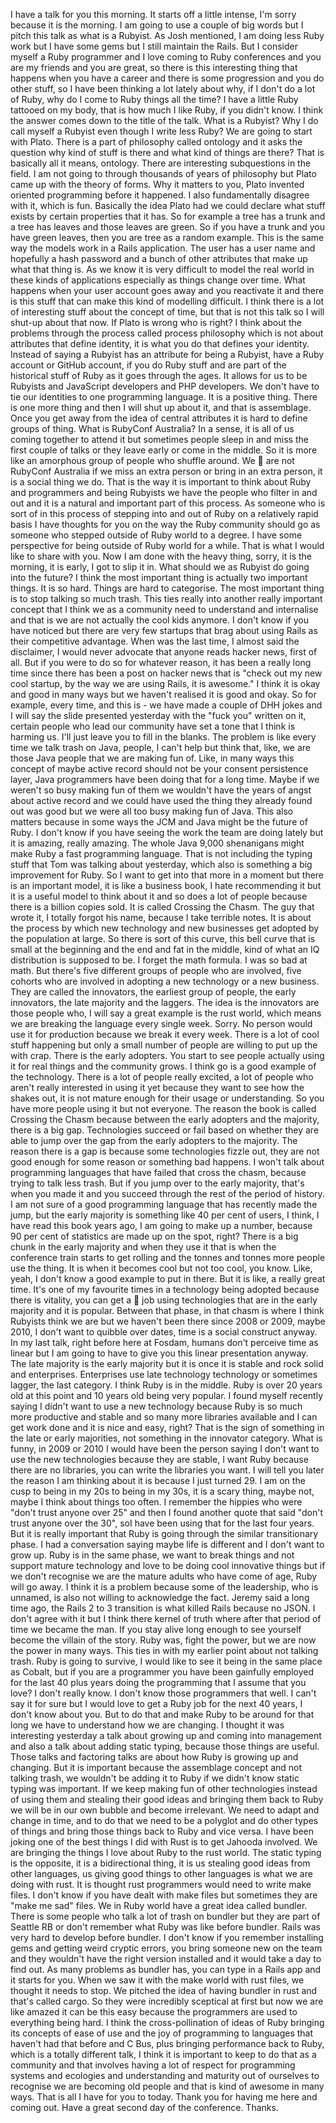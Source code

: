 I have a talk for you this morning.  It starts off a little intense, I'm sorry because it is the morning. I am going to use a couple of big words but I pitch this talk as what is a Rubyist.  As Josh mentioned, I am doing less Ruby work but I have some gems but I still maintain the Rails.  But I consider myself a Ruby programmer and I love coming to Ruby conferences and you are my friends and you are great, so there is this interesting thing that happens when you have a career and there is some progression and you do other stuff, so I have been thinking a lot lately about why, if I don't do a lot of Ruby, why do I come to Ruby things all the time?  I have a little Ruby tattooed on my body, that is how much I like Ruby, if you didn't know.  I think the answer comes down to the title of the talk.  What is a Rubyist?  Why I do call myself a Rubyist even though I write less Ruby?  We are going to start with Plato.  There is a
part of philosophy called ontology and it asks the question why kind of stuff is there and what kind of things are there? That is basically all it means, ontology.  There are interesting
subquestions in the field.  I am not going to through thousands of years of philosophy but Plato
came up with the theory of forms.  Why it matters to you, Plato invented oriented programming before it happened.  I also fundamentally disagree with it, which is fun.  Basically the idea Plato had we could declare what stuff exists by certain properties that it has.  So for example a tree has a trunk and a tree has leaves and those leaves are green.  So if you have a trunk and you have green leaves, then you are tree as a random example.  This is the same way the models work in a Rails application.  The user has a user name and hopefully a hash password and a bunch of other attributes that make up what that thing is.  As we know it is very difficult to model the real world in these kinds of applications especially as things change over time.  What happens when your user account goes away and you reactivate it and there is this stuff that can make this kind of modelling difficult.  I think there is a lot of interesting stuff about the concept of time, but that is not this talk so I will shut-up about that now.  If Plato is wrong who is right? I think about the problems through the process called process philosophy which is not about attributes that define identity, it is what you do that defines your identity.  Instead of saying a Rubyist has an attribute for being a Rubyist, have a Ruby account or GitHub account, if you do Ruby stuff and are part of the historical stuff of Ruby as it goes through the ages.  It allows for us to be Rubyists and JavaScript developers and PHP developers.  We don't have to tie our identities to one programming language.  It is a positive thing.  There is one more thing and then I will shut up about it, and that is assemblage.  Once you get away from the idea of central attributes it is hard
to define groups of thing.  What is RubyConf Australia? In a sense, it is all of us coming together to attend it but sometimes people sleep in and miss the first couple of talks or they leave early or come in the middle.  So it is more like an amorphous group of people who shuffle around.  We

are not RubyConf Australia if we miss an extra person or bring in an extra person, it is a social thing we do.  That is the way it is important to think about Ruby and programmers and being Rubyists we have the people who filter in and out and it is a natural and important part of this process.  As someone who is sort of in this process of stepping into and out of Ruby on a relatively rapid basis I have thoughts for you on the way the Ruby community should go as someone who stepped outside of Ruby world to a degree.  I have some perspective for being outside of Ruby world for a while.  That is what I would like to share with you.  Now I am done with the heavy thing, sorry, it is the morning, it is early, I got to slip it in.  What should we as Rubyist do going into the future? I think the most important thing is actually two important things.  It is so hard.  Things are hard to categorise.  The most important thing is to stop talking so much trash.  This ties really into another really important concept that I think we as a community need to understand and internalise and that is we are not actually the cool kids anymore.  I don't know if you have noticed but there are very few startups that brag about using Rails as their competitive advantage.  When was the last time, I almost said the disclaimer, I would never advocate that anyone reads hacker news, first of all.  But if you were to do so for whatever reason, it has been a really long time since there has been a post on hacker news that is
"check out my new cool startup, by the way we are using Rails, it is awesome."  I think it is okay and good in many ways but we haven't realised it is good and okay.  So for example, every time,
and this is - we have made a couple of DHH jokes and I will say the slide presented yesterday with the "fuck you" written on it, certain people who lead our community have set a tone that I
think is harming us.  I'll just leave you to fill in the blanks.  The problem is like every time we
talk trash on Java, people, I can't help but think that, like, we are those Java people that we are making fun of.  Like, in many ways this concept of maybe active record should not be your
consent persistence layer, Java programmers have been doing that for a long time.  Maybe if we
weren't so busy making fun of them we wouldn't have the years of angst about active record and we could have used the thing they already found out was good but we were all too busy making fun of Java.  This also matters because in some ways the JCM and Java might be the future of Ruby.  I don't know if you have seeing the work the team are doing lately but it is amazing, really amazing.  The whole Java 9,000 shenanigans might make Ruby a fast programming language. That is not including the typing stuff that Tom was talking about yesterday, which also is something a big improvement for Ruby.  So I want to get into that more in a moment but there is an important model, it is like a business book, I hate recommending it but it is a useful model to think about it and so does a lot of people because there is a billion copies sold.  It is called Crossing the Chasm.  The guy that wrote it, I totally forgot his name, because I take terrible
notes.  It is about the process by which new technology and new businesses get adopted by the population at large.  So there is sort of this curve, this bell curve that is small at the beginning
and the end and fat in the middle, kind of what an IQ distribution is supposed to be.  I forget the
math formula.  I was so bad at math.  But there's five different groups of people who are involved, five cohorts who are involved in adopting a new technology or a new business.  They are called the innovators, the earliest group of people, the early innovators, the late majority and the laggers.  The idea is the innovators are those people who, I will say a great example is the rust world, which means we are breaking the language every single week.  Sorry.  No person would use it for production because we break it every week.  There is a lot of cool stuff happening but only a small number of people are willing to put up the with crap.  There is the
early adopters.  You start to see people actually using it for real things and the community grows. I think go is a good example of the technology.  There is a lot of people really excited, a lot of people who aren't really interested in using it yet because they want to see how the shakes out, it is not mature enough for their usage or understanding.  So you have more people using it but not everyone.  The reason the book is called Crossing the Chasm because between the early adopters and the majority, there is a big gap.  Technologies succeed or fail based on whether they are able to jump over the gap from the early adopters to the majority.  The reason there is a gap is because some technologies fizzle out, they are not good enough for some reason or something bad happens.  I won't talk about programming languages that have failed that cross the chasm,
because trying to talk less trash.  But if you jump over to the early majority, that's when you made it and you succeed through the rest of the period of history.  I am not sure of a good
programming language that has recently made the jump, but the early majority is something like
40 per cent of users, I think, I have read this book years ago, I am going to make up a number, because 90 per cent of statistics are made up on the spot, right? There is a big chunk in the early
majority and when they use it that is when the conference train starts to get rolling and the tonnes
and tonnes more people use the thing.  It is when it becomes cool but not too cool, you know. Like, yeah, I don't know a good example to put in there.  But it is like, a really great time.  It's one of my favourite times in a technology being adopted because there is vitality, you can get a

job using technologies that are in the early majority and it is popular.  Between that phase, in that chasm is where I think Rubyists think we are but we haven't been there since 2008 or 2009, maybe 2010, I don't want to quibble over dates, time is a social construct anyway.  In my last
talk, right before here at Fosdam, humans don't perceive time as linear but I am going to have to give you this linear presentation anyway.  The late majority is the early majority but it is once it
is stable and rock solid and enterprises.  Enterprises use late technology technology or sometimes
lagger, the last category.  I think Ruby is in the middle.  Ruby is over 20 years old at this point and 10 years old being very popular.  I found myself recently saying I didn't want to use a new technology because Ruby is so much more productive and stable and so many more libraries available and I can get work done and it is nice and easy, right? That is the sign of something in the late or early majorities, not something in the innovator category.  What is funny, in 2009 or
2010 I would have been the person saying I don't want to use the new technologies because they are stable, I want Ruby because there are no libraries, you can write the libraries you want.  I will tell you later the reason I am thinking about it is because I just turned 29.  I am on the cusp to being in my 20s to being in my 30s, it is a scary thing, maybe not, maybe I think about things too often. I remember the hippies who were "don't trust anyone over 25" and then I found another quote that said "don't trust anyone over the 30", soI have been using that for the last four years. But it is really important that Ruby is going through the similar transitionary phase.  I had a conversation saying maybe life is different and I don't want to grow up.  Ruby is in the same phase, we want to break things and not support mature technology and love to be doing cool innovative things but if we don't recognise we are the mature adults who have come of age, Ruby will go away.  I think it is a problem because some of the leadership, who is unnamed, is also not willing to acknowledge the fact.  Jeremy said a long time ago, the Rails 2 to 3 transition is what killed Rails because no JSON.  I don't agree with it but I think there kernel of truth where after that period of time we became the man.  If you stay alive long enough to see yourself become the villain of the story.  Ruby was, fight the power, but we are now the power in many ways.  This ties in with my earlier point about not talking trash.  Ruby is going to survive, I would like to see it being in the same place as Cobalt, but if you are a programmer you have been gainfully employed for the last 40 plus years doing the programming that I assume that you love? I don't really know. I don't know those programmers that well.  I can't say it for sure but I would love to get a Ruby job for the next 40 years, I don't know about you.  But to do that and make Ruby to be around for that long we have to understand how we are changing.  I thought it was interesting yesterday a talk about growing up and coming into management and also a talk about adding static typing, because those things are useful.  Those talks and factoring talks are about how
Ruby is growing up and changing.  But it is important because the assemblage concept and not talking trash, we wouldn't be adding it to Ruby if we didn't know static typing was important.  If
we keep making fun of other technologies instead of using them and stealing their good ideas and
bringing them back to Ruby we will be in our own bubble and become irrelevant.  We need to adapt and change in time, and to do that we need to be a polyglot and do other types of things and bring those things back to Ruby and vice versa.  I have been joking one of the best things I did with Rust is to get Jahooda involved.  We are bringing the things I love about Ruby to the
rust world.  The static typing is the opposite, it is a bidirectional thing, it is us stealing good ideas from other languages, us giving good things to other languages is what we are doing with rust.  It is thought rust programmers would need to write make files.  I don't know if you have dealt with make files but sometimes they are "make me sad" files.  We in Ruby world have a great idea called bundler.  There is some people who talk a lot of trash on bundler but they are part of Seattle RB or don't remember what Ruby was like before bundler.  Rails was very hard to
develop before bundler.  I don't know if you remember installing gems and getting weird cryptic errors, you bring someone new on the team and they wouldn't have the right version installed and
it would take a day to find out.  As many problems as bundler has, you can type in a Rails app
and it starts for you.  When we saw it with the make world with rust files, we thought it needs to stop.  We pitched the idea of having bundler in rust and that's called cargo.  So they were incredibly sceptical at first but now we are like amazed it can be this easy because the programmers are used to everything being hard.  I think the cross-pollination of ideas of Ruby bringing its concepts of ease of use and the joy of programming to languages that haven't had that before and C Bus, plus bringing performance back to Ruby, which is a totally different talk, I think it is important to keep to do that as a community and that involves having a lot of respect
for programming systems and ecologies and understanding and maturity out of ourselves to recognise we are becoming old people and that is kind of awesome in many ways.  That is all I have for you to today.  Thank you for having me here and coming out.  Have a great second day of the conference.  Thanks.
